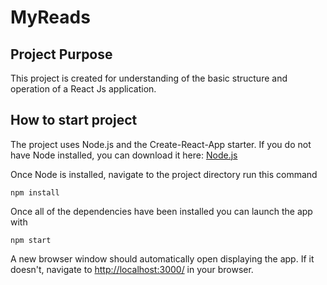 # MyReads

## Project Purpose

This project is created for understanding of the basic structure and operation of a React Js application.

## How to start project

The project uses Node.js and the Create-React-App starter. If you do not have Node installed, you can download it here: [Node.js](https://nodejs.org/en/)

Once Node is installed, navigate to the project directory run this command

```
npm install
```

Once all of the dependencies have been installed you can launch the app with

```
npm start
```

A new browser window should automatically open displaying the app. If it doesn't, navigate to [http://localhost:3000/](http://localhost:3000/) in your browser.
